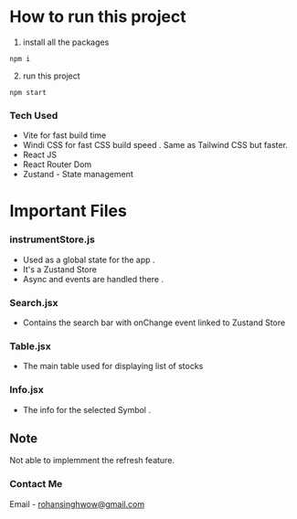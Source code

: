 # How to run this project

1. install all the packages

```
npm i
```

2. run this project

```
npm start
```

### Tech Used

- Vite for fast build time
- Windi CSS for fast CSS build speed . Same as Tailwind CSS but faster.
- React JS
- React Router Dom
- Zustand - State management

# Important Files

### instrumentStore.js

- Used as a global state for the app .
- It's a Zustand Store
- Async and events are handled there .

### Search.jsx

- Contains the search bar with onChange event linked to Zustand Store

### Table.jsx

- The main table used for displaying list of stocks

### Info.jsx

- The info for the selected Symbol .

## Note

Not able to implemment the refresh feature.

### Contact Me

Email - rohansinghwow@gmail.com

